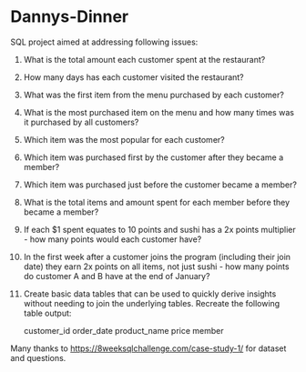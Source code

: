 # Dannys-Dinner

SQL project aimed at addressing following issues:

1. What is the total amount each customer spent at the restaurant?
2. How many days has each customer visited the restaurant?
3. What was the first item from the menu purchased by each customer?
4. What is the most purchased item on the menu and how many times was it purchased by all customers?
5. Which item was the most popular for each customer?
6. Which item was purchased first by the customer after they became a member?
7. Which item was purchased just before the customer became a member?
8. What is the total items and amount spent for each member before they became a member?
9. If each $1 spent equates to 10 points and sushi has a 2x points multiplier - how many points would each customer have?
10. In the first week after a customer joins the program (including their join date) they earn 2x points on all items, not just sushi - how many points do customer A and     B have at the end of January?
11. Create basic data tables that can be used to quickly derive insights without needing to join the underlying tables. 
    Recreate the following table output:

    customer_id	order_date	product_name	price	member

Many thanks to https://8weeksqlchallenge.com/case-study-1/ for dataset and questions. 
